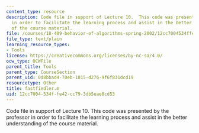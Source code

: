 ```yaml
---
content_type: resource
description: Code file in support of Lecture 10.  This code was presented by the professor
  in order to facilitate the learning process and assist in the better understanding
  of the course material.
file: /courses/18-409-behavior-of-algorithms-spring-2002/12cc7004534ffe42cc793db5eae8cd53_fastfiedler.m
file_type: text/plain
learning_resource_types:
- Tools
license: https://creativecommons.org/licenses/by-nc-sa/4.0/
ocw_type: OCWFile
parent_title: Tools
parent_type: CourseSection
parent_uid: 0d8bbad4-70eb-1815-d276-9f6f831dcd19
resourcetype: Other
title: fastfiedler.m
uid: 12cc7004-534f-fe42-cc79-3db5eae8cd53
---
```

Code file in support of Lecture 10.  This code was presented by the professor in order to facilitate the learning process and assist in the better understanding of the course material.